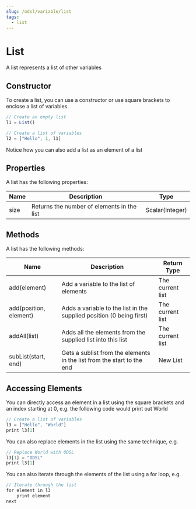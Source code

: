 ```yaml
---
slug: /odsl/variable/list
tags:
  - list
---
```

List
====================

A list represents a list of other variables

## Constructor

To create a list, you can use a constructor or use square brackets to enclose a list of variables.
```js
// Create an empty list
l1 = List()

// Create a list of variables
l2 = ["Hello", 1, l1]
```

Notice how you can also add a list as an element of a list

## Properties

A list has the following properties:

|**Name**|**Description**|**Type**|
|-|-|-|
|size|Returns the number of elements in the list|Scalar(Integer)|

## Methods

A list has the following methods:

|**Name**|**Description**|**Return Type**|
|-|-|-|
|add(element)|Add a variable to the list of elements|The current list|
|add(position, element)|Adds a variable to the list in the supplied position (0 being first)|The current list|
|addAll(list)|Adds all the elements from the supplied list into this list|The current list|
|subList(start, end)|Gets a sublist from the elements in the list from the start to the end|New List|

## Accessing Elements

You can directly access an element in a list using the square brackets and an index starting at 0, e.g. the following code would print out World
```js
// Create a list of variables
l3 = ["Hello", "World"]
print l3[1]
```
You can also replace elements in the list using the same technique, e.g.
```js
// Replace World with ODSL
l3[1] = "ODSL"
print l3[1]
```
You can also iterate through the elements of the list using a for loop, e.g.
```js
// Iterate through the list
for element in l3
    print element
next
```
